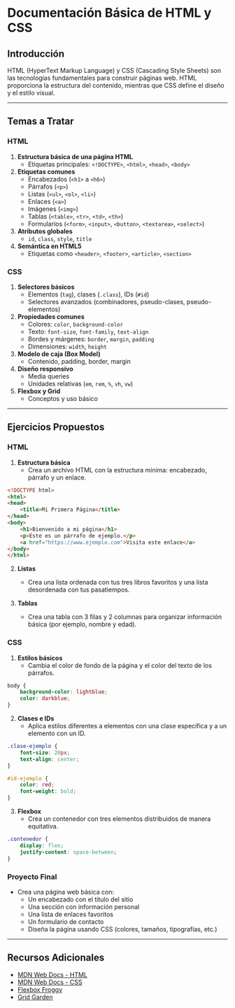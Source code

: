 # Documentación Básica de HTML y CSS

## Introducción
HTML (HyperText Markup Language) y CSS (Cascading Style Sheets) son las tecnologías fundamentales para construir páginas web. HTML proporciona la estructura del contenido, mientras que CSS define el diseño y el estilo visual.

---

## Temas a Tratar

### HTML
1. **Estructura básica de una página HTML**
   - Etiquetas principales: `<!DOCTYPE>`, `<html>`, `<head>`, `<body>`
2. **Etiquetas comunes**
   - Encabezados (`<h1>` a `<h6>`)
   - Párrafos (`<p>`)
   - Listas (`<ul>`, `<ol>`, `<li>`)
   - Enlaces (`<a>`)
   - Imágenes (`<img>`)
   - Tablas (`<table>`, `<tr>`, `<td>`, `<th>`)
   - Formularios (`<form>`, `<input>`, `<button>`, `<textarea>`, `<select>`)
3. **Atributos globales**
   - `id`, `class`, `style`, `title`
4. **Semántica en HTML5**
   - Etiquetas como `<header>`, `<footer>`, `<article>`, `<section>`

### CSS
1. **Selectores básicos**
   - Elementos (`tag`), clases (`.class`), IDs (`#id`)
   - Selectores avanzados (combinadores, pseudo-clases, pseudo-elementos)
2. **Propiedades comunes**
   - Colores: `color`, `background-color`
   - Texto: `font-size`, `font-family`, `text-align`
   - Bordes y márgenes: `border`, `margin`, `padding`
   - Dimensiones: `width`, `height`
3. **Modelo de caja (Box Model)**
   - Contenido, padding, border, margin
4. **Diseño responsivo**
   - Media queries
   - Unidades relativas (`em`, `rem`, `%`, `vh`, `vw`)
5. **Flexbox y Grid**
   - Conceptos y uso básico

---

## Ejercicios Propuestos

### HTML
1. **Estructura básica**
   - Crea un archivo HTML con la estructura mínima: encabezado, párrafo y un enlace.

```html
<!DOCTYPE html>
<html>
<head>
    <title>Mi Primera Página</title>
</head>
<body>
    <h1>Bienvenido a mi página</h1>
    <p>Este es un párrafo de ejemplo.</p>
    <a href="https://www.ejemplo.com">Visita este enlace</a>
</body>
</html>
```

2. **Listas**
   - Crea una lista ordenada con tus tres libros favoritos y una lista desordenada con tus pasatiempos.

3. **Tablas**
   - Crea una tabla con 3 filas y 2 columnas para organizar información básica (por ejemplo, nombre y edad).

### CSS
1. **Estilos básicos**
   - Cambia el color de fondo de la página y el color del texto de los párrafos.

```css
body {
    background-color: lightblue;
    color: darkblue;
}
```

2. **Clases e IDs**
   - Aplica estilos diferentes a elementos con una clase específica y a un elemento con un ID.

```css
.clase-ejemplo {
    font-size: 20px;
    text-align: center;
}

#id-ejemplo {
    color: red;
    font-weight: bold;
}
```

3. **Flexbox**
   - Crea un contenedor con tres elementos distribuidos de manera equitativa.

```css
.contenedor {
    display: flex;
    justify-content: space-between;
}
```

### Proyecto Final
- Crea una página web básica con:
  - Un encabezado con el título del sitio
  - Una sección con información personal
  - Una lista de enlaces favoritos
  - Un formulario de contacto
  - Diseña la página usando CSS (colores, tamaños, tipografías, etc.)

---

## Recursos Adicionales
- [MDN Web Docs - HTML](https://developer.mozilla.org/es/docs/Web/HTML)
- [MDN Web Docs - CSS](https://developer.mozilla.org/es/docs/Web/CSS)
- [Flexbox Froggy](https://flexboxfroggy.com/)
- [Grid Garden](https://cssgridgarden.com/)
